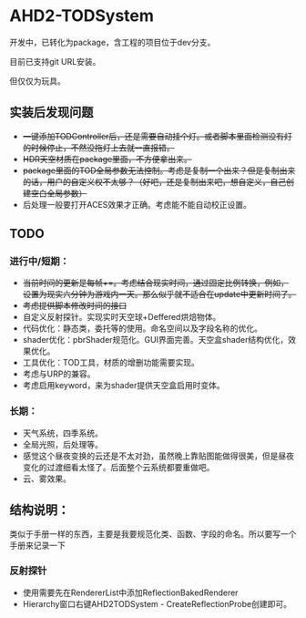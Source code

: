 # AHD2-TODSystem

开发中，已转化为package，含工程的项目位于dev分支。

目前已支持git URL安装。

但仅仅为玩具。

## 实装后发现问题

* ~~一键添加TODController后，还是需要自动挂个灯。或者脚本里面检测没有灯的时候停止，不然没拖灯上去就一直报错。~~
* ~~HDR天空材质在package里面，不方便拿出来。~~
* ~~package里面的TOD全局参数无法控制。考虑是复制一个出来？但是复制出来的话，用户的自定义权不太够？（好吧，还是复制出来吧，想自定义，自己创建空白全局参数）~~
* 后处理一般要打开ACES效果才正确。考虑能不能自动校正设置。

## TODO

### 进行中/短期：

* ~~当前时间的更新是每帧+=。考虑结合现实时间，通过固定比例转换，例如，设置为现实六分钟为游戏内一天。那么似乎就不适合在update中更新时间了。~~
* ~~考虑提供脚本修改时间的接口~~
* 自定义反射探针。实现实时天空球+Deffered烘焙物体。
* 代码优化：静态类，委托等的使用。命名空间以及字段名称的优化。
* shader优化：pbrShader规范化。GUI界面完善。天空盒shader结构优化，效果优化。
* 工具优化：TOD工具，材质的增删功能需要实现。
* 考虑与URP的兼容。
* 考虑启用keyword，来为shader提供天空盒启用时变体。

### 长期：

* 天气系统，四季系统。
* 全局光照，后处理等。
* 感觉这个昼夜变换的云还是不太对劲，虽然晚上靠贴图能做得很美，但是昼夜变化的过渡细看太怪了。后面整个云系统都要重做吧。
* 云、雾效果。

## 结构说明：

类似于手册一样的东西，主要是我要规范化类、函数、字段的命名。所以要写一个手册来记录一下

### 反射探针

* 使用需要先在RendererList中添加ReflectionBakedRenderer
* Hierarchy窗口右键AHD2TODSystem - CreateReflectionProbe创建即可。
